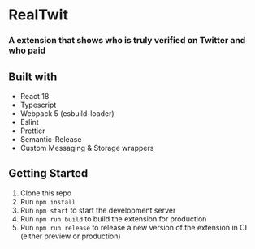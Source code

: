 # RealTwit

### A extension that shows who is truly verified on Twitter and who paid

## Built with

-   React 18
-   Typescript
-   Webpack 5 (esbuild-loader)
-   Eslint
-   Prettier
-   Semantic-Release
-   Custom Messaging & Storage wrappers

## Getting Started

1. Clone this repo
2. Run `npm install`
3. Run `npm start` to start the development server
4. Run `npm run build` to build the extension for production
5. Run `npm run release` to release a new version of the extension in CI (either preview or production)
